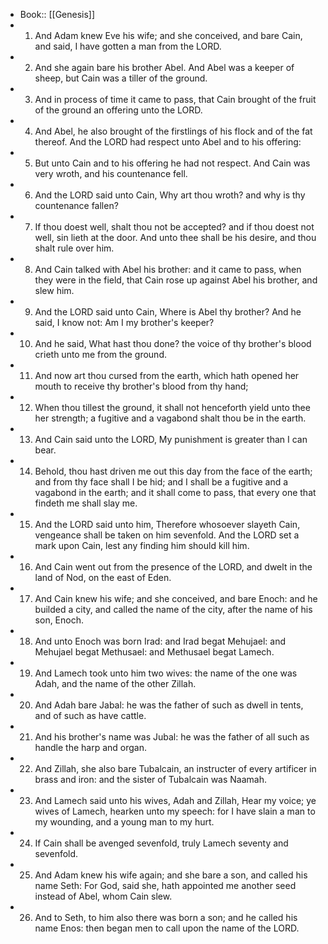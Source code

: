 - Book:: [[Genesis]]
- 1. And Adam knew Eve his wife; and she conceived, and bare Cain, and said, I have gotten a man from the LORD.
- 2. And she again bare his brother Abel. And Abel was a keeper of sheep, but Cain was a tiller of the ground.
- 3. And in process of time it came to pass, that Cain brought of the fruit of the ground an offering unto the LORD.
- 4. And Abel, he also brought of the firstlings of his flock and of the fat thereof. And the LORD had respect unto Abel and to his offering:
- 5. But unto Cain and to his offering he had not respect. And Cain was very wroth, and his countenance fell.
- 6. And the LORD said unto Cain, Why art thou wroth? and why is thy countenance fallen?
- 7. If thou doest well, shalt thou not be accepted? and if thou doest not well, sin lieth at the door. And unto thee shall be his desire, and thou shalt rule over him.
- 8. And Cain talked with Abel his brother: and it came to pass, when they were in the field, that Cain rose up against Abel his brother, and slew him.
- 9. And the LORD said unto Cain, Where is Abel thy brother? And he said, I know not: Am I my brother's keeper?
- 10. And he said, What hast thou done? the voice of thy brother's blood crieth unto me from the ground.
- 11. And now art thou cursed from the earth, which hath opened her mouth to receive thy brother's blood from thy hand;
- 12. When thou tillest the ground, it shall not henceforth yield unto thee her strength; a fugitive and a vagabond shalt thou be in the earth.
- 13. And Cain said unto the LORD, My punishment is greater than I can bear.
- 14. Behold, thou hast driven me out this day from the face of the earth; and from thy face shall I be hid; and I shall be a fugitive and a vagabond in the earth; and it shall come to pass, that every one that findeth me shall slay me.
- 15. And the LORD said unto him, Therefore whosoever slayeth Cain, vengeance shall be taken on him sevenfold. And the LORD set a mark upon Cain, lest any finding him should kill him.
- 16. And Cain went out from the presence of the LORD, and dwelt in the land of Nod, on the east of Eden.
- 17. And Cain knew his wife; and she conceived, and bare Enoch: and he builded a city, and called the name of the city, after the name of his son, Enoch.
- 18. And unto Enoch was born Irad: and Irad begat Mehujael: and Mehujael begat Methusael: and Methusael begat Lamech.
- 19. And Lamech took unto him two wives: the name of the one was Adah, and the name of the other Zillah.
- 20. And Adah bare Jabal: he was the father of such as dwell in tents, and of such as have cattle.
- 21. And his brother's name was Jubal: he was the father of all such as handle the harp and organ.
- 22. And Zillah, she also bare Tubalcain, an instructer of every artificer in brass and iron: and the sister of Tubalcain was Naamah.
- 23. And Lamech said unto his wives, Adah and Zillah, Hear my voice; ye wives of Lamech, hearken unto my speech: for I have slain a man to my wounding, and a young man to my hurt.
- 24. If Cain shall be avenged sevenfold, truly Lamech seventy and sevenfold.
- 25. And Adam knew his wife again; and she bare a son, and called his name Seth: For God, said she, hath appointed me another seed instead of Abel, whom Cain slew.
- 26. And to Seth, to him also there was born a son; and he called his name Enos: then began men to call upon the name of the LORD.
